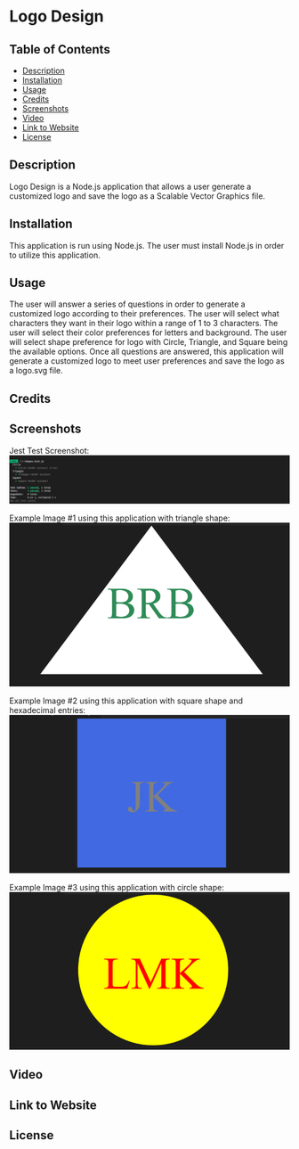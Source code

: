 # Logo Design

## Table of Contents

* [Description](#description)
* [Installation](#installation)
* [Usage](#usage)
* [Credits](#credits)
* [Screenshots](#screenshots)
* [Video](#video)
* [Link to Website](#link-to-website)
* [License](#license)


## Description

Logo Design is a Node.js application that allows a user generate a customized logo and save the logo as a Scalable Vector Graphics file.

## Installation

This application is run using Node.js. The user must install Node.js in order to utilize this application. 

## Usage

The user will answer a series of questions in order to generate a customized logo according to their preferences. The user will select what characters they want in their logo within a range of 1 to 3 characters. The user will select their color preferences for letters and background. The user will select shape preference for logo with Circle, Triangle, and Square being the available options. Once all questions are answered, this application will generate a customized logo to meet user preferences and save the logo as a logo.svg file.

## Credits

## Screenshots

Jest Test Screenshot:
![Alt text](./images/jest-test.png)

Example Image #1 using this application with triangle shape:
![Alt text](./images-for-readme/BRB-screen.png)

Example Image #2 using this application with square shape and hexadecimal entries:
![Alt text](./images-for-readme/JK-using-hexadecimal-screen.png)

Example Image #3 using this application with circle shape:
![Alt text](./images-for-readme/LMK-screen.png)

## Video

## Link to Website

## License